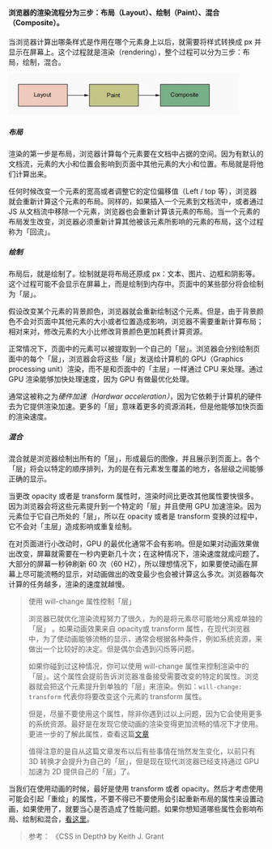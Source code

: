 #### 浏览器的渲染流程分为三步：布局（Layout）、绘制（Paint）、混合（Composite）。

当浏览器计算出哪条样式是作用在哪个元素身上以后，就需要将样式转换成 px 并显示在屏幕上。这个过程就是渲染（rendering），整个过程可以分为三步：布局，绘制，混合。

![image](./images/layout-steps.webp)

##### 布局

渲染的第一步是布局，浏览器计算每个元素要在文档中占据的空间。因为有默认的文档流，元素的大小和位置会影响到页面中其他元素的大小和位置。布局就是将他们计算出来。

任何时候改变一个元素的宽高或者调整它的定位偏移值（Left / top 等），浏览器就会重新计算这个元素的布局。同样的，如果插入一个元素到文档流中，或者通过 JS 从文档流中移除一个元素，浏览器也会重新计算该元素的布局。当一个元素的布局发生改变，浏览器必须重新计算其他被该元素所影响的元素的布局，这个过程称为「回流」。

##### 绘制

布局后，就是绘制了。绘制就是将布局还原成 px：文本、图片、边框和阴影等。这个过程可能不会显示在屏幕上，而是绘制到内存中。页面中的某些部分将会绘制为「层」。

假设改变某个元素的背景颜色，浏览器就会重新绘制这个元素。但是，由于背景颜色不会对页面中其他元素的大小或者位置造成影响，浏览器不需要重新计算布局；相对来对，修改元素的大小比修改背景颜色更加耗费计算资源。

正常情况下，页面中的元素可以被提取到一个自己的「层」。浏览器会分别绘制页面中的每个「层」，浏览器会将这些「层」发送给计算机的 GPU（Graphics processing unit）渲染，而不是和页面中的「主层」一样通过 CPU 来处理。通过 GPU 渲染能够加快处理速度，因为 GPU 有做最优化处理。

通常这被称之为*硬件加速（Hardwar acceleration）*，因为它依赖于计算机的硬件去为它提供渲染加速。更多的「层」意味着更多的资源消耗，但是他能够加快页面的渲染速度。

##### 混合

混合就是浏览器绘制出所有的「层」，形成最后的图像，并且展示到页面上。各个「层」将会以特定的顺序排列，为的是在有元素发生覆盖的地方，各层级之间能够正确的显示。

当更改 opacity 或者是 transform 属性时，渲染时间比更改其他属性要快很多。因为浏览器会将这些元素提升到一个特定的「层」并且使用 GPU 加速渲染。因为元素位于它自己所处的「层」，所以在 opacity 或者是 transform 变换的过程中，它不会对「主层」造成影响或重复绘制。

在对页面进行小改动时，GPU 的最优化通常不会有影响。但是如果对动画效果做出改变，屏幕就需要在一秒内更新几十次；在这种情况下，渲染速度就成问题了。大部分的屏幕一秒钟刷新 60 次（60 HZ），所以理想情况下，如果要使动画在屏幕上尽可能流畅的显示，对动画做出的改变最少也会被计算这么多次。浏览器每次计算的任务越多，渲染的速度就越慢。

> 使用 will-change 属性控制「层」
>
> 浏览器已就优化渲染流程努力了很久，为的是将元素尽可能地分离成单独的「层」 。如果动画效果来自 opacity或 transform 属性，在现代浏览器中，为了使动画能够流畅的显示，通常会根据各种条件，例如系统资源，来做出一个比较好的决定。但是偶尔会遇到闪烁等问题。
>
> 如果你碰到过这种情况，你可以使用 will-change 属性来控制渲染中的「层」。这个属性会提前告诉浏览器准备接受需要改变的特定的属性。浏览器就会把这个元素提升到单独的「层」来渲染。例如：`will-change: transform` 代表你将要改变这个元素的 transform 属性。
>
> 但是，尽量不要使用这个属性，除非你遇到过以上问题，因为它会使用更多的系统资源。最好是在发现它使动画的渲染变得更加流畅的情况下才使用。更进一步的了解此属性，查看这篇[文章](https://dev.opera.com/articles/css-will-change-property/)
>
> 值得注意的是自从这篇文章发布以后有些事情在悄然发生变化，以前只有 3D 转换才会提升为自己的「层」，但是现在现代浏览器已经支持通过 GPU 加速为 2D 提供自己的「层」了。

当我们在使用动画的时候，最好是使用 transform 或者 opacity。然后才考虑使用可能会引起「重绘」的属性，不要不得已不要使用会引起重新布局的属性来设置动画，如果使用了，就要当心是否造成了性能问题。如果你想知道哪些属性会影响布局、绘制和混合，[看这里](https://csstriggers.com/)。

> 参考：
> 《CSS in Depth》 by Keith J. Grant
